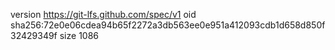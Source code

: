 version https://git-lfs.github.com/spec/v1
oid sha256:72e0e06cdea94b65f2272a3db563ee0e951a412093cdb1d658d850f32429349f
size 1086
